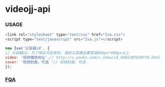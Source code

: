 # videojj-api

### USAGE
```js
<link rel="stylesheet" type="text/css" href="Iva.css">
<script type="text/javascript" src="Iva.js"></script>

new Iva('父容器id', {
// 父容器id，为了保证浏览体验，请给父容器设置宽高860px*480px以上
video: '视频播放地址',// http://v.youku.com/v_show/id_XODIzNTE5NTY0.html
cover: '视频封面，可选 '// 视频封面，可选
});

```

### [FQA](http://doc.videojj.com)

